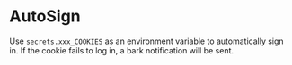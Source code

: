 # AutoSign
Use `secrets.xxx_COOKIES` as an environment variable to automatically sign in. If the cookie fails to log in, a bark notification will be sent.

